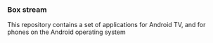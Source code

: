 ### Box stream
This repository contains a set of applications for Android TV, and for phones on the Android operating system